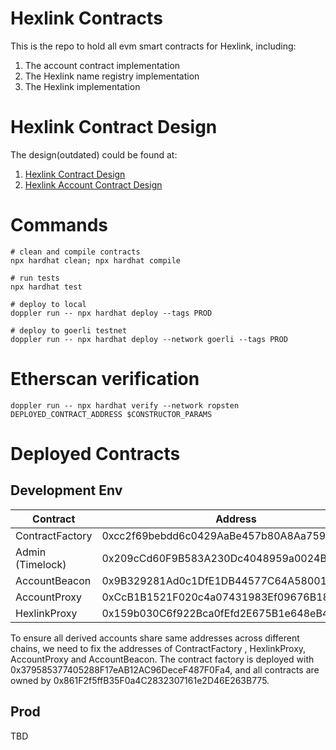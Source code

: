 # Hexlink Contracts

This is the repo to hold all evm smart contracts for Hexlink, including:

1. The account contract implementation
2. The Hexlink name registry implementation
3. The Hexlink implementation

# Hexlink Contract Design

The design(outdated) could be found at:

1. [Hexlink Contract Design](https://docs.google.com/document/d/1rggtUx_oS0rD3e9hYCvAL0IslBUc7OaOQC9ily24X1A/edit?usp=sharing)
2. [Hexlink Account Contract Design](https://docs.google.com/document/d/1r2hulO2eJJokoH_gO9cdKQTyegUnTUCtSN-_M3E9hnw/edit?usp=sharing)

# Commands

```shell
# clean and compile contracts
npx hardhat clean; npx hardhat compile

# run tests
npx hardhat test

# deploy to local
doppler run -- npx hardhat deploy --tags PROD

# deploy to goerli testnet
doppler run -- npx hardhat deploy --network goerli --tags PROD
```

# Etherscan verification

```shell
doppler run -- npx hardhat verify --network ropsten DEPLOYED_CONTRACT_ADDRESS $CONSTRUCTOR_PARAMS
```

# Deployed Contracts

## Development Env

| Contract | Address |
| ----------- | ----------- |
| ContractFactory | 0xcc2f69bebdd6c0429AaBe457b80A8Aa759250591 |
| Admin (Timelock) | 0x209cCd60F9B583A230Dc4048959a0024B63f0308|
| AccountBeacon | 0x9B329281Ad0c1DfE1DB44577C64A58001ca8Ea8C |
| AccountProxy | 0xCcB1B1521F020c4a07431983Ef09676B18935680 |
| HexlinkProxy | 0x159b030C6f922Bca0fEfd2E675B1e648eB42C9b6 |

To ensure all derived accounts share same addresses across different chains, we need to fix the addresses of ContractFactory , HexlinkProxy, AccountProxy and AccountBeacon. The contract factory is deployed with 0x379585377405288F17eAB12AC96DeceF487F0Fa4, and all contracts are owned by 0x861F2f5ffB35F0a4C2832307161e2D46E263B775.

## Prod

TBD
